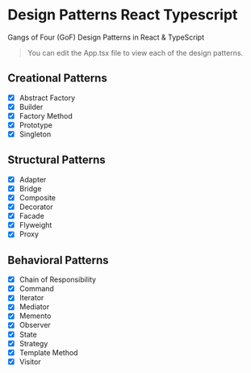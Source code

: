 # Design Patterns React Typescript

Gangs of Four (GoF) Design Patterns in React & TypeScript

> You can edit the App.tsx file to view each of the design patterns.

## Creational Patterns

- [x] Abstract Factory
- [x] Builder
- [x] Factory Method
- [x] Prototype
- [x] Singleton

## Structural Patterns

- [x] Adapter
- [x] Bridge
- [x] Composite
- [x] Decorator
- [x] Facade
- [x] Flyweight
- [x] Proxy

## Behavioral Patterns

- [x] Chain of Responsibility
- [x] Command
- [x] Iterator
- [x] Mediator
- [x] Memento
- [x] Observer
- [x] State
- [x] Strategy
- [x] Template Method
- [x] Visitor
